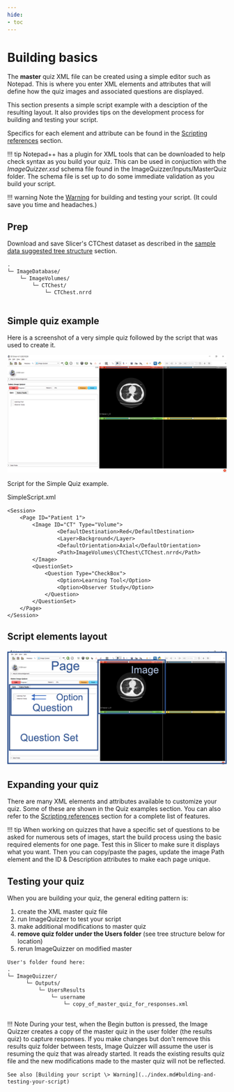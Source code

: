 ```yaml
---
hide:
- toc
---
```

<!-- let javascript handle toc on left sidebar -->
# Building basics

The **master** quiz XML file can be created using a simple editor such as Notepad.
This is where you enter XML elements and attributes that will define how the quiz
images and associated questions are displayed.

This section presents a simple script example with a desciption of the resulting layout.
It also provides tips on the development process for building and testing your script. 

Specifics for each element and attribute can be found in the 
[Scripting references](../elements_attributes/index.md) section.



!!! tip
    Notepad++ has a plugin for XML tools that can be downloaded to help check syntax as you build your quiz.
    This can be used in conjuction with the *ImageQuizzer.xsd* schema file found in the ImageQuizzer/Inputs/MasterQuiz folder.
    The schema file is set up to do some immediate validation as you build your script.

!!! warning
    Note the [Warning](../index.md) for building and testing your script.
    (It could save you time and headaches.)


## Prep

Download and save Slicer's CTChest dataset as described in the [sample data suggested tree structure](sample_data.md#suggested-tree-structure) section.

```
.
└─ ImageDatabase/
    └─ ImageVolumes/
        └─ CTChest/
            └─ CTChest.nrrd
			   
```

## Simple quiz example

Here is a screenshot of a very simple quiz followed by the script that was used to create it.

![Simple Script Screenshot](../assets/build/SimpleScript_Screenshot.png)


Script for the Simple Quiz example.

SimpleScript.xml
```
<Session>
	<Page ID="Patient 1">
		<Image ID="CT" Type="Volume">
				<DefaultDestination>Red</DefaultDestination>
				<Layer>Background</Layer>
				<DefaultOrientation>Axial</DefaultOrientation>
				<Path>ImageVolumes\CTChest\CTChest.nrrd</Path>
		</Image>
		<QuestionSet>
			<Question Type="CheckBox">
				<Option>Learning Tool</Option>
				<Option>Observer Study</Option>
			</Question>
		</QuestionSet>
	</Page>
</Session>
```


## Script elements layout


![Simple Script Layout](../assets/build/SimpleScript_Layout.png)



## Expanding your quiz

There are many XML elements and attributes available to customize your quiz.
Some of these are shown in the Quiz examples section. You can also
refer to the [Scripting references](../elements_attributes/index.md) section for a complete list of features.

!!! tip
    When working on quizzes that have a specific set of questions to be asked for numerous sets of images,
	start the build process using the basic required elements for one page. 
	Test this in Slicer to make sure it displays what you want.
	Then you can copy/paste the pages, update the image Path element and the ID & 
	Description attributes to make each page unique.

## Testing your quiz

When you are building your quiz, the general editing pattern is:

1. create the XML master quiz file
1. run ImageQuizzer to test your script
1. make additional modifications to master quiz
1. **remove quiz folder under the Users folder** (see tree structure below for location)
1. rerun ImageQuizzer on modified master

```
User's folder found here:
.
└─ ImageQuizzer/
	  └─ Outputs/
	      └─ UsersResults
              └─ username
                  └─ copy_of_master_quiz_for_responses.xml
	
```

!!! Note
    During your test, when the Begin button is pressed, the Image Quizzer creates a copy
	of the master quiz in the user folder (the results quiz) to capture responses.
	If you make changes but don't remove this results quiz folder between tests, Image Quizzer will
	assume the user is resuming the quiz that was already started. It reads the existing results
	quiz file and the new modifications made to the master quiz will not be reflected.
	
	See also [Building your script \> Warning](../index.md#bulding-and-testing-your-script)

